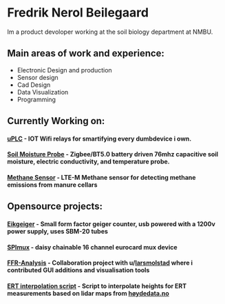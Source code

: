# Fredrik Nerol Beilegaard

Im a product devoloper working at the soil biology department at NMBU.

## Main areas of work and experience:
- Electronic Design and production
- Sensor design
- Cad Design
- Data Visualization
- Programming

## Currently Working on:
#### [uPLC](https://github.com/fredriknk/uPLC-Stack) - IOT Wifi relays for smartifying every dumbdevice i own.
#### [Soil Moisture Probe](https://github.com/fredriknk/ssense) - Zigbee/BT5.0 battery driven 76mhz capacitive soil moisture, electric conductivity, and temperature probe.
#### [Methane Sensor](https://github.com/fredriknk/msense) - LTE-M Methane sensor for detecting methane emissions from manure cellars

## Opensource projects:

#### [Eikgeiger](https://github.com/fredriknk/eikgeiger) - Small form factor geiger counter, usb powered with a 1200v power supply, uses SBM-20 tubes
#### [SPImux](https://github.com/fredriknk/spimux) - daisy chainable 16 channel eurocard mux device
#### [FFR-Analysis](https://github.com/fredriknk/ffr_analysis) - Collaboration project with u/[larsmolstad](https://github.com/larsmolstad) where i contributed GUI additions and visualisation tools
#### [ERT interpolation script](https://github.com/fredriknk/Resipy_interpolate) - Script to interpolate heights for ERT measurements based on lidar maps from [høydedata.no](https://hoydedata.no/LaserInnsyn2/)
